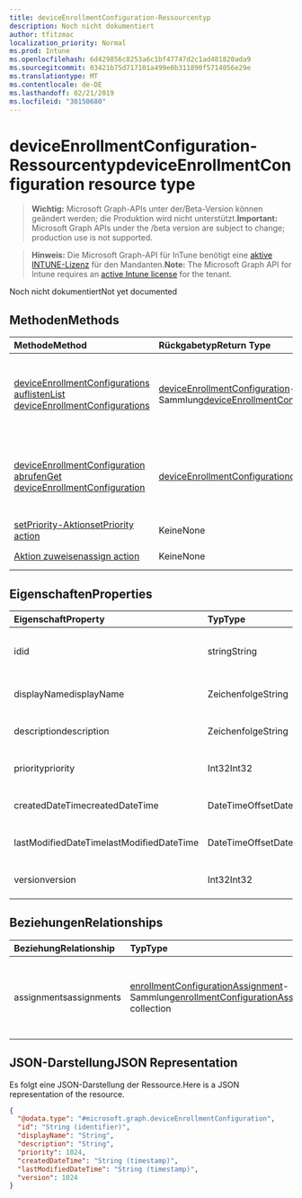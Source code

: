 ```yaml
---
title: deviceEnrollmentConfiguration-Ressourcentyp
description: Noch nicht dokumentiert
author: tfitzmac
localization_priority: Normal
ms.prod: Intune
ms.openlocfilehash: 6d429856c8253a6c1bf47747d2c1ad481820ada9
ms.sourcegitcommit: 03421b75d717101a499e0b311890f5714056e29e
ms.translationtype: MT
ms.contentlocale: de-DE
ms.lasthandoff: 02/21/2019
ms.locfileid: "30150680"
---
```

# <a name="deviceenrollmentconfiguration-resource-type"></a><span data-ttu-id="a0f04-103">deviceEnrollmentConfiguration-Ressourcentyp</span><span class="sxs-lookup"><span data-stu-id="a0f04-103">deviceEnrollmentConfiguration resource type</span></span>

> <span data-ttu-id="a0f04-104">**Wichtig:** Microsoft Graph-APIs unter der/Beta-Version können geändert werden; die Produktion wird nicht unterstützt.</span><span class="sxs-lookup"><span data-stu-id="a0f04-104">**Important:** Microsoft Graph APIs under the /beta version are subject to change; production use is not supported.</span></span>

> <span data-ttu-id="a0f04-105">**Hinweis:** Die Microsoft Graph-API für InTune benötigt eine [aktive INTUNE-Lizenz](https://go.microsoft.com/fwlink/?linkid=839381) für den Mandanten.</span><span class="sxs-lookup"><span data-stu-id="a0f04-105">**Note:** The Microsoft Graph API for Intune requires an [active Intune license](https://go.microsoft.com/fwlink/?linkid=839381) for the tenant.</span></span>

<span data-ttu-id="a0f04-106">Noch nicht dokumentiert</span><span class="sxs-lookup"><span data-stu-id="a0f04-106">Not yet documented</span></span>

## <a name="methods"></a><span data-ttu-id="a0f04-107">Methoden</span><span class="sxs-lookup"><span data-stu-id="a0f04-107">Methods</span></span>
|<span data-ttu-id="a0f04-108">Methode</span><span class="sxs-lookup"><span data-stu-id="a0f04-108">Method</span></span>|<span data-ttu-id="a0f04-109">Rückgabetyp</span><span class="sxs-lookup"><span data-stu-id="a0f04-109">Return Type</span></span>|<span data-ttu-id="a0f04-110">Beschreibung</span><span class="sxs-lookup"><span data-stu-id="a0f04-110">Description</span></span>|
|:---|:---|:---|
|[<span data-ttu-id="a0f04-111">deviceEnrollmentConfigurations auflisten</span><span class="sxs-lookup"><span data-stu-id="a0f04-111">List deviceEnrollmentConfigurations</span></span>](../api/intune-onboarding-deviceenrollmentconfiguration-list.md)|<span data-ttu-id="a0f04-112">[deviceEnrollmentConfiguration](../resources/intune-onboarding-deviceenrollmentconfiguration.md)-Sammlung</span><span class="sxs-lookup"><span data-stu-id="a0f04-112">[deviceEnrollmentConfiguration](../resources/intune-onboarding-deviceenrollmentconfiguration.md) collection</span></span>|<span data-ttu-id="a0f04-113">Auflisten von Eigenschaften und Beziehungen der [deviceEnrollmentConfiguration](../resources/intune-onboarding-deviceenrollmentconfiguration.md)-Objekte.</span><span class="sxs-lookup"><span data-stu-id="a0f04-113">List properties and relationships of the [deviceEnrollmentConfiguration](../resources/intune-onboarding-deviceenrollmentconfiguration.md) objects.</span></span>|
|[<span data-ttu-id="a0f04-114">deviceEnrollmentConfiguration abrufen</span><span class="sxs-lookup"><span data-stu-id="a0f04-114">Get deviceEnrollmentConfiguration</span></span>](../api/intune-onboarding-deviceenrollmentconfiguration-get.md)|[<span data-ttu-id="a0f04-115">deviceEnrollmentConfiguration</span><span class="sxs-lookup"><span data-stu-id="a0f04-115">deviceEnrollmentConfiguration</span></span>](../resources/intune-onboarding-deviceenrollmentconfiguration.md)|<span data-ttu-id="a0f04-116">Lesen von Eigenschaften und Beziehungen des [deviceEnrollmentConfiguration](../resources/intune-onboarding-deviceenrollmentconfiguration.md)-Objekts.</span><span class="sxs-lookup"><span data-stu-id="a0f04-116">Read properties and relationships of the [deviceEnrollmentConfiguration](../resources/intune-onboarding-deviceenrollmentconfiguration.md) object.</span></span>|
|[<span data-ttu-id="a0f04-117">setPriority-Aktion</span><span class="sxs-lookup"><span data-stu-id="a0f04-117">setPriority action</span></span>](../api/intune-onboarding-deviceenrollmentconfiguration-setpriority.md)|<span data-ttu-id="a0f04-118">Keine</span><span class="sxs-lookup"><span data-stu-id="a0f04-118">None</span></span>|<span data-ttu-id="a0f04-119">Noch nicht dokumentiert</span><span class="sxs-lookup"><span data-stu-id="a0f04-119">Not yet documented</span></span>|
|[<span data-ttu-id="a0f04-120">Aktion zuweisen</span><span class="sxs-lookup"><span data-stu-id="a0f04-120">assign action</span></span>](../api/intune-onboarding-deviceenrollmentconfiguration-assign.md)|<span data-ttu-id="a0f04-121">Keine</span><span class="sxs-lookup"><span data-stu-id="a0f04-121">None</span></span>|<span data-ttu-id="a0f04-122">Noch nicht dokumentiert</span><span class="sxs-lookup"><span data-stu-id="a0f04-122">Not yet documented</span></span>|

## <a name="properties"></a><span data-ttu-id="a0f04-123">Eigenschaften</span><span class="sxs-lookup"><span data-stu-id="a0f04-123">Properties</span></span>
|<span data-ttu-id="a0f04-124">Eigenschaft</span><span class="sxs-lookup"><span data-stu-id="a0f04-124">Property</span></span>|<span data-ttu-id="a0f04-125">Typ</span><span class="sxs-lookup"><span data-stu-id="a0f04-125">Type</span></span>|<span data-ttu-id="a0f04-126">Beschreibung</span><span class="sxs-lookup"><span data-stu-id="a0f04-126">Description</span></span>|
|:---|:---|:---|
|<span data-ttu-id="a0f04-127">id</span><span class="sxs-lookup"><span data-stu-id="a0f04-127">id</span></span>|<span data-ttu-id="a0f04-128">string</span><span class="sxs-lookup"><span data-stu-id="a0f04-128">String</span></span>|<span data-ttu-id="a0f04-129">ID der Konfigurationsseite für den Registrierungs Status</span><span class="sxs-lookup"><span data-stu-id="a0f04-129">Id of the Enrollment Status Page configuration</span></span>|
|<span data-ttu-id="a0f04-130">displayName</span><span class="sxs-lookup"><span data-stu-id="a0f04-130">displayName</span></span>|<span data-ttu-id="a0f04-131">Zeichenfolge</span><span class="sxs-lookup"><span data-stu-id="a0f04-131">String</span></span>|<span data-ttu-id="a0f04-132">Noch nicht dokumentiert</span><span class="sxs-lookup"><span data-stu-id="a0f04-132">Not yet documented</span></span>|
|<span data-ttu-id="a0f04-133">description</span><span class="sxs-lookup"><span data-stu-id="a0f04-133">description</span></span>|<span data-ttu-id="a0f04-134">Zeichenfolge</span><span class="sxs-lookup"><span data-stu-id="a0f04-134">String</span></span>|<span data-ttu-id="a0f04-135">Noch nicht dokumentiert</span><span class="sxs-lookup"><span data-stu-id="a0f04-135">Not yet documented</span></span>|
|<span data-ttu-id="a0f04-136">priority</span><span class="sxs-lookup"><span data-stu-id="a0f04-136">priority</span></span>|<span data-ttu-id="a0f04-137">Int32</span><span class="sxs-lookup"><span data-stu-id="a0f04-137">Int32</span></span>|<span data-ttu-id="a0f04-138">Noch nicht dokumentiert</span><span class="sxs-lookup"><span data-stu-id="a0f04-138">Not yet documented</span></span>|
|<span data-ttu-id="a0f04-139">createdDateTime</span><span class="sxs-lookup"><span data-stu-id="a0f04-139">createdDateTime</span></span>|<span data-ttu-id="a0f04-140">DateTimeOffset</span><span class="sxs-lookup"><span data-stu-id="a0f04-140">DateTimeOffset</span></span>|<span data-ttu-id="a0f04-141">Noch nicht dokumentiert</span><span class="sxs-lookup"><span data-stu-id="a0f04-141">Not yet documented</span></span>|
|<span data-ttu-id="a0f04-142">lastModifiedDateTime</span><span class="sxs-lookup"><span data-stu-id="a0f04-142">lastModifiedDateTime</span></span>|<span data-ttu-id="a0f04-143">DateTimeOffset</span><span class="sxs-lookup"><span data-stu-id="a0f04-143">DateTimeOffset</span></span>|<span data-ttu-id="a0f04-144">Noch nicht dokumentiert.</span><span class="sxs-lookup"><span data-stu-id="a0f04-144">Not yet documented</span></span>|
|<span data-ttu-id="a0f04-145">version</span><span class="sxs-lookup"><span data-stu-id="a0f04-145">version</span></span>|<span data-ttu-id="a0f04-146">Int32</span><span class="sxs-lookup"><span data-stu-id="a0f04-146">Int32</span></span>|<span data-ttu-id="a0f04-147">Noch nicht dokumentiert</span><span class="sxs-lookup"><span data-stu-id="a0f04-147">Not yet documented</span></span>|

## <a name="relationships"></a><span data-ttu-id="a0f04-148">Beziehungen</span><span class="sxs-lookup"><span data-stu-id="a0f04-148">Relationships</span></span>
|<span data-ttu-id="a0f04-149">Beziehung</span><span class="sxs-lookup"><span data-stu-id="a0f04-149">Relationship</span></span>|<span data-ttu-id="a0f04-150">Typ</span><span class="sxs-lookup"><span data-stu-id="a0f04-150">Type</span></span>|<span data-ttu-id="a0f04-151">Beschreibung</span><span class="sxs-lookup"><span data-stu-id="a0f04-151">Description</span></span>|
|:---|:---|:---|
|<span data-ttu-id="a0f04-152">assignments</span><span class="sxs-lookup"><span data-stu-id="a0f04-152">assignments</span></span>|<span data-ttu-id="a0f04-153">[enrollmentConfigurationAssignment](../resources/intune-onboarding-enrollmentconfigurationassignment.md)-Sammlung</span><span class="sxs-lookup"><span data-stu-id="a0f04-153">[enrollmentConfigurationAssignment](../resources/intune-onboarding-enrollmentconfigurationassignment.md) collection</span></span>|<span data-ttu-id="a0f04-154">Die Liste derGruppenzuweisungen für das Gerätekonfigurationsprofil.</span><span class="sxs-lookup"><span data-stu-id="a0f04-154">The list of group assignments for the device configuration profile.</span></span>|

## <a name="json-representation"></a><span data-ttu-id="a0f04-155">JSON-Darstellung</span><span class="sxs-lookup"><span data-stu-id="a0f04-155">JSON Representation</span></span>
<span data-ttu-id="a0f04-156">Es folgt eine JSON-Darstellung der Ressource.</span><span class="sxs-lookup"><span data-stu-id="a0f04-156">Here is a JSON representation of the resource.</span></span>
<!-- {
  "blockType": "resource",
  "keyProperty": "id",
  "@odata.type": "microsoft.graph.deviceEnrollmentConfiguration"
}
-->
``` json
{
  "@odata.type": "#microsoft.graph.deviceEnrollmentConfiguration",
  "id": "String (identifier)",
  "displayName": "String",
  "description": "String",
  "priority": 1024,
  "createdDateTime": "String (timestamp)",
  "lastModifiedDateTime": "String (timestamp)",
  "version": 1024
}
```




